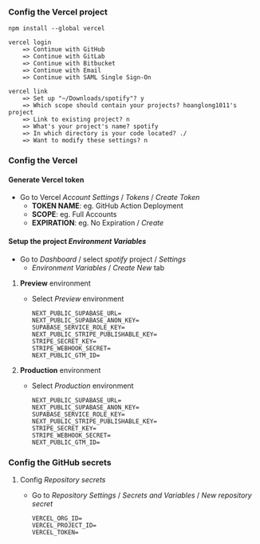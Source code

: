 ### Config the Vercel project

```
npm install --global vercel

vercel login
    => Continue with GitHub
    => Continue with GitLab
    => Continue with Bitbucket
    => Continue with Email
    => Continue with SAML Single Sign-On

vercel link
    => Set up "~/Downloads/spotify"? y
    => Which scope should contain your projects? hoanglong1011's project
    => Link to existing project? n
    => What's your project's name? spotify
    => In which directory is your code located? ./
    => Want to modify these settings? n
```

### Config the Vercel

#### Generate Vercel token

- Go to Vercel *Account Settings* / *Tokens* / *Create Token*
    + **TOKEN NAME**: eg. GitHub Action Deployment
    + **SCOPE**: eg. Full Accounts
    + **EXPIRATION**: eg. No Expiration / *Create*

#### Setup the project *Environment Variables*

- Go to *Dashboard* / select *spotify* project / *Settings*
    + *Environment Variables* / *Create New* tab

1. **Preview** environment

    - Select *Preview* environment

        ```
        NEXT_PUBLIC_SUPABASE_URL=
        NEXT_PUBLIC_SUPABASE_ANON_KEY=
        SUPABASE_SERVICE_ROLE_KEY=
        NEXT_PUBLIC_STRIPE_PUBLISHABLE_KEY=
        STRIPE_SECRET_KEY=
        STRIPE_WEBHOOK_SECRET=
        NEXT_PUBLIC_GTM_ID=
        ```

2. **Production** environment

    - Select *Production* environment

        ```
        NEXT_PUBLIC_SUPABASE_URL=
        NEXT_PUBLIC_SUPABASE_ANON_KEY=
        SUPABASE_SERVICE_ROLE_KEY=
        NEXT_PUBLIC_STRIPE_PUBLISHABLE_KEY=
        STRIPE_SECRET_KEY=
        STRIPE_WEBHOOK_SECRET=
        NEXT_PUBLIC_GTM_ID=
        ```

### Config the GitHub secrets

1. Config *Repository secrets*

    - Go to *Repository Settings* / *Secrets and Variables* / *New repository secret*

        ```
        VERCEL_ORG_ID=
        VERCEL_PROJECT_ID=
        VERCEL_TOKEN=
        ```